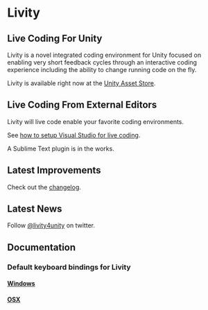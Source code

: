 # Livity

## Live Coding For Unity

Livity is a novel integrated coding environment for Unity focused on enabling very short feedback cycles
through an interactive coding experience including the ability to change running code on the fly.

Livity is available right now at the [Unity Asset Store](https://www.assetstore.unity3d.com/#content/11281).

## Live Coding From External Editors

Livity will live code enable your favorite coding environments.

See [how to setup Visual Studio for live coding](http://www.youtube.com/watch?v=lTFdG_Uaia8).

A Sublime Text plugin is in the works.

## Latest Improvements

Check out the [changelog](CHANGELOG.md).

## Latest News

Follow [@livity4unity](http://twitter.com/livity4unity) on twitter.

## Documentation

### Default keyboard bindings for Livity
#### [Windows](KeyBindings.md#windows)
#### [OSX](KeyBindings.md#osx)

